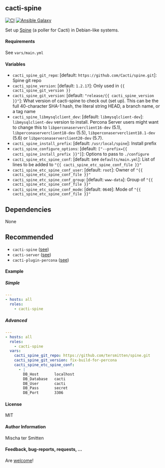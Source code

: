 ## cacti-spine

[![CI](https://github.com/Oefenweb/ansible-cacti-spine/workflows/CI/badge.svg)](https://github.com/Oefenweb/ansible-cacti-spine/actions?query=workflow%3ACI)
[![Ansible Galaxy](http://img.shields.io/badge/ansible--galaxy-cacti--spine-blue.svg)](https://galaxy.ansible.com/Oefenweb/cacti_spine)

Set up [Spine](https://github.com/Cacti/spine) (a poller for Cacti) in Debian-like systems.

#### Requirements

See `vars/main.yml`

#### Variables

* `cacti_spine_git_repo`: [default: `https://github.com/Cacti/spine.git`]: Spine git repo
* `cacti_spine_version`: [default: `1.2.17`]: Only used in `{{ cacti_spine_git_version }}`
* `cacti_spine_git_version`: [default: `"release/{{ cacti_spine_version }}"`]: What version of cacti-spine to check out (set up). This can be the full 40-character SHA-1 hash, the literal string HEAD, a branch name, or a tag name
* `cacti_spine_libmysqlclient_dev`: [default: `libmysqlclient-dev`]: `libmysqlclient-dev` version to install. Percona Server users might want to change this to `libperconaserverclient16-dev` (5.1), `libperconaserverclient18-dev` (5.5), `libperconaserverclient18.1-dev` (5.6) or `libperconaserverclient20-dev` (5.7).
* `cacti_spine_install_prefix`: [default: `/usr/local/spine`]: Install prefix
* `cacti_spine_configure_options`: [default: `["--prefix={{ cacti_spine_install_prefix }}"]`]: Options to pass to `./configure`
* `cacti_spine_etc_spine_conf`: [default: see `defaults/main.yml`]: List of lines to be added to `"{{ cacti_spine_etc_spine_conf_file }}"`
* `cacti_spine_etc_spine_conf_user`: [default: `root`]: Owner of `"{{ cacti_spine_etc_spine_conf_file }}"`
* `cacti_spine_etc_spine_conf_group`: [default: `www-data`]: Group of `"{{ cacti_spine_etc_spine_conf_file }}"`
* `cacti_spine_etc_spine_conf_mode`: [default: `0640`]: Mode of `"{{ cacti_spine_etc_spine_conf_file }}"`

## Dependencies

None

## Recommended

* `cacti-spine` ([see](https://github.com/Oefenweb/ansible-cacti-spine))
* `cacti-server` ([see](https://github.com/Oefenweb/ansible-cacti-server))
* `cacti-plugin-percona` ([see](https://github.com/Oefenweb/ansible-cacti-plugin-percona))

#### Example

##### Simple

```yaml
---
- hosts: all
  roles:
    - cacti-spine
```

##### Advanced

```yaml
---
- hosts: all
  roles:
    - cacti-spine
  vars:
    cacti_spine_git_repo: https://github.com/tersmitten/spine.git
    cacti_spine_git_version: fix-build-for-percona
    cacti_spine_etc_spine_conf:
      - |
        DB_Host       localhost
        DB_Database   cacti
        DB_User       cacti
        DB_Pass       secret
        DB_Port       3306
```

#### License

MIT

#### Author Information

Mischa ter Smitten

#### Feedback, bug-reports, requests, ...

Are [welcome](https://github.com/Oefenweb/ansible-cacti-spine/issues)!
